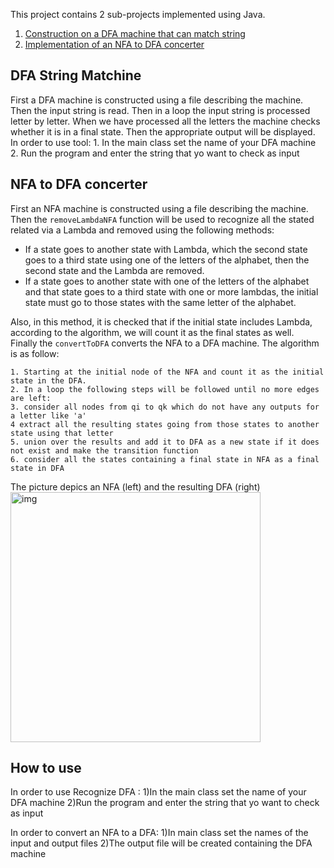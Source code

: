 This project contains 2 sub-projects implemented using Java. <br>
1. [Construction on a DFA machine that can match string](https://github.com/mahvash-siavashpour/Theory-of-Machines-and-Languages/tree/master/Recognize-DFA)
2. [Implementation of an NFA to DFA concerter](https://github.com/mahvash-siavashpour/Theory-of-Machines-and-Languages/tree/master/NFA-to-DFA)

## DFA String Matchine
First a DFA machine is constructed using a file describing the machine. Then the input string is read. Then in a loop the input string is processed letter by letter. When we have processed all the letters the machine checks whether it is in a final state. Then the appropriate output will be displayed. <br>
In order to use tool:
	1. In the main class set the name of your DFA machine 
	2. Run the program and enter the string that yo want to check as input

## NFA to DFA concerter
First an NFA machine is constructed using a file describing the machine. Then the `removeLambdaNFA` function will be used to recognize all the stated related via a Lambda and removed using the following methods:<br>
- If a state goes to another state with Lambda, which the second state goes to a third state using one of the letters of the alphabet, then the second state and the Lambda are removed.
- If a state goes to another state with one of the letters of the alphabet and that state goes to a third state with one or more lambdas, the initial state must go to those states with the same letter of the alphabet. <br>

Also, in this method, it is checked that if the initial state includes Lambda, according to the algorithm, we will count it as the final states as well.<br>
Finally the `convertToDFA` converts the NFA to a DFA machine. The algorithm is as follow:
```
1. Starting at the initial node of the NFA and count it as the initial state in the DFA.
2. In a loop the following steps will be followed until no more edges are left:
3. consider all nodes from qi to qk which do not have any outputs for a letter like 'a'
4 extract all the resulting states going from those states to another state using that letter
5. union over the results and add it to DFA as a new state if it does not exist and make the transition function
6. consider all the states containing a final state in NFA as a final state in DFA
```

The picture depics an NFA (left) and the resulting DFA (right)
<br>
<img src="https://github.com/mahvash-siavashpour/mahvash-siavashpour.github.io/blob/main/assets/img/nfa-dfa.png?raw=true" alt="img" width="400"/>
<br>

## How to use

In order to use Recognize DFA :
	1)In the main class set the name of your DFA machine 
	2)Run the program and enter the string that yo want to check as input
	
In order to convert an NFA to a DFA:
	1)In main class set the names of the input and output files
	2)The output file will be created containing the DFA machine 
